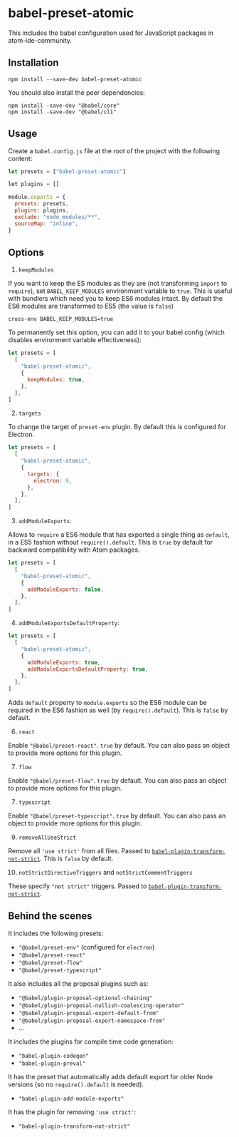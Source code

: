 # babel-preset-atomic

This includes the babel configuration used for JavaScript packages in atom-ide-community.

## Installation

```
npm install --save-dev babel-preset-atomic
```

You should also install the peer dependencies:

```
npm install -save-dev "@babel/core"
npm install -save-dev "@babel/cli"
```

## Usage

Create a `babel.config.js` file at the root of the project with the following content:

```js
let presets = ["babel-preset-atomic"]

let plugins = []

module.exports = {
  presets: presets,
  plugins: plugins,
  exclude: "node_modules/**",
  sourceMap: "inline",
}
```

## Options

1. `keepModules`

If you want to keep the ES modules as they are (not transforming `import` to `require`), set `BABEL_KEEP_MODULES` environment variable to `true`. This is useful with bundlers which need you to keep ES6 modules intact. By default the ES6 modules are transformed to ES5 (the value is `false`)

```
cross-env BABEL_KEEP_MODULES=true
```

To permanently set this option, you can add it to your babel config (which disables environment variable effectiveness):

```js
let presets = [
  [
    "babel-preset-atomic",
    {
      keepModules: true,
    },
  ],
]
```

2. `targets`

To change the target of `preset-env` plugin. By default this is configured for Electron.

```js
let presets = [
  [
    "babel-preset-atomic",
    {
      targets: {
        electron: 9,
      },
    },
  ],
]
```

3. `addModuleExports`:

Allows to `require` a ES6 module that has exported a single thing as `default`, in a ES5 fashion without `require().default`. This is `true` by default for backward compatibility with Atom packages.

```js
let presets = [
  [
    "babel-preset-atomic",
    {
      addModuleExports: false,
    },
  ],
]
```

4. `addModuleExportsDefaultProperty`:

```js
let presets = [
  [
    "babel-preset-atomic",
    {
      addModuleExports: true,
      addModuleExportsDefaultProperty: true,
    },
  ],
]
```

Adds `default` property to `module.exports` so the ES6 module can be required in the ES6 fashion as well (by `require().default`). This is `false` by default.

6. `react`

Enable `"@babel/preset-react"`. `true` by default. You can also pass an object to provide more options for this plugin.

7. `flow`

Enable `"@babel/preset-flow"`. `true` by default. You can also pass an object to provide more options for this plugin.

7. `typescript`

Enable `"@babel/preset-typescript"`. `true` by default. You can also pass an object to provide more options for this plugin.

9. `removeAllUseStrict`

Remove all `'use strict'` from all files. Passed to [`babel-plugin-transform-not-strict`](https://github.com/atom-ide-community/babel-plugin-transform-not-strict#usage-remove-all). This is `false` by default.

10. `notStrictDirectiveTriggers` and `notStrictCommentTriggers`

These specify `"not strict"` triggers. Passed to [`babel-plugin-transform-not-strict`](https://github.com/atom-ide-community/babel-plugin-transform-not-strict#usage-extra-directive-or-comment-triggers).

## Behind the scenes

It includes the following presets:

- `"@babel/preset-env"` (configured for `electron`)
- `"@babel/preset-react"`
- `"@babel/preset-flow"`
- `"@babel/preset-typescript"`

It also includes all the proposal plugins such as:

- `"@babel/plugin-proposal-optional-chaining"`
- `"@babel/plugin-proposal-nullish-coalescing-operator"`
- `"@babel/plugin-proposal-export-default-from"`
- `"@babel/plugin-proposal-export-namespace-from"`
- ...

It includes the plugins for compile time code generation:

- `"babel-plugin-codegen"`
- `"babel-plugin-preval"`

It has the preset that automatically adds default export for older Node versions (so no `require().default` is needed).

- `"babel-plugin-add-module-exports"`

It has the plugin for removing `'use strict'`:

- `"babel-plugin-transform-not-strict"`
